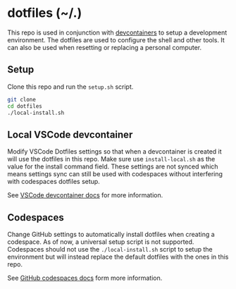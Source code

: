 # dotfiles (~/.)

This repo is used in conjunction with [devcontainers](https://www.github.com/devcontainers) to setup a development environment. The dotfiles are used to configure the shell and other tools. It can also be used when resetting or replacing a personal computer.

## Setup

Clone this repo and run the `setup.sh` script.

```bash
git clone
cd dotfiles
./local-install.sh
```

## Local VSCode devcontainer

Modify VSCode Dotfiles settings so that when a devcontainer is created it will use the dotfiles in this repo. Make sure use `install-local.sh` as the value for the install command field. These settings are not synced which means settings sync can still be used with codespaces without interfering with codespaces dotfiles setup.

See [VSCode devcontainer docs](https://code.visualstudio.com/docs/devcontainers/containers#_personalizing-with-dotfile-repositories) for more information.

## Codespaces

Change GitHub settings to automatically install dotfiles when creating a codespace. As of now, a universal setup script is not supported. Codespaces should not use the `./local-install.sh` script to setup the environment but will instead replace the default dotfiles with the ones in this repo.

See [GitHub codespaces docs](https://docs.github.com/en/codespaces/setting-your-user-preferences/personalizing-github-codespaces-for-your-account#dotfiles) form more information.
